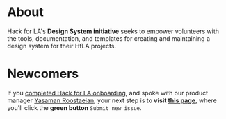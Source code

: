 # About 

Hack for LA's **Design System initiative** seeks to empower volunteers with the tools, documentation, and templates for creating and maintaining a design system for their HfLA projects.

# Newcomers

If you [completed Hack for LA onboarding](https://www.hackforla.org/getting-started), and spoke with our product manager [Yasaman Roostaeian](https://hackforla.slack.com/archives/CH2U1CB9Q), your next step is to **visit [this page](https://github.com/hackforla/design-systems/issues/new?assignees=&labels=size%3A+1+pt&template=1-onboarding.md&title=Onboarding)**, where you'll click the **green button** `Submit new issue`.

<!-- _GNU General Public License v2.0. this readme file sourced from [Jessica Sand](http://jessicasand.com/other-stuff/just-enough-docs/)_ -->
